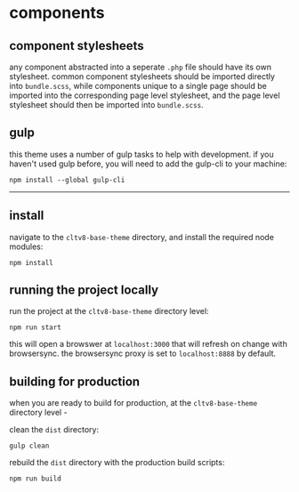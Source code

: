 # components
## component stylesheets
any component abstracted into a seperate `.php` file should have its own stylesheet. common component stylesheets should be imported directly into `bundle.scss`, while components unique to a single page should be imported into the corresponding page level stylesheet, and the page level stylesheet should then be imported into `bundle.scss`.

## gulp
this theme uses a number of gulp tasks to help with development. if you haven't used gulp before, you will need to add the gulp-cli to your machine:

`npm install --global gulp-cli`

---

## install
navigate to the `cltv8-base-theme` directory, and install the required node modules:

`npm install`

## running the project locally
run the project at the `cltv8-base-theme` directory level:

`npm run start`

this will open a browswer at `localhost:3000` that will refresh on change with browsersync. the browsersync proxy is set to `localhost:8888` by default.

## building for production
when you are ready to build for production, at the `cltv8-base-theme` directory level -

clean the `dist` directory:

`gulp clean`

rebuild the `dist` directory with the production build scripts:

`npm run build`
